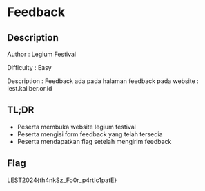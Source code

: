 # Feedback
## Description

Author : Legium Festival

Difficulty : Easy

Description : Feedback ada pada halaman feedback pada website : lest.kaliber.or.id

## TL;DR

- Peserta membuka website legium festival
- Peserta mengisi form feedback yang telah tersedia
- Peserta mendapatkan flag setelah mengirim feedback

## Flag

LEST2024{th4nkSz_Fo0r_p4rtIc1patE}